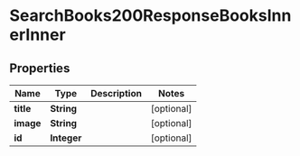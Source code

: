 

# SearchBooks200ResponseBooksInnerInner


## Properties

| Name | Type | Description | Notes |
|------------ | ------------- | ------------- | -------------|
|**title** | **String** |  |  [optional] |
|**image** | **String** |  |  [optional] |
|**id** | **Integer** |  |  [optional] |



